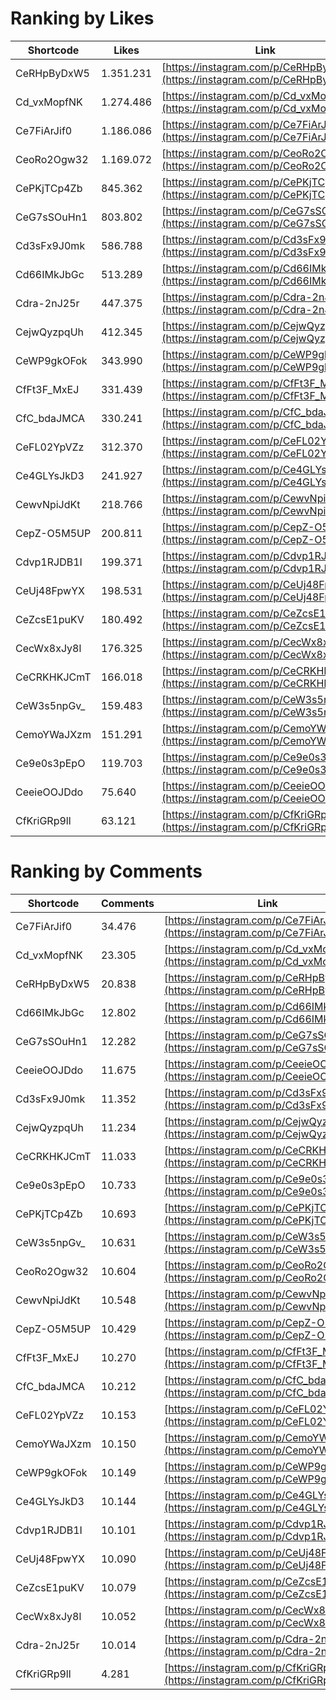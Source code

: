 # Ranking by Likes

| Shortcode   | Likes     | Link |
| ----        | ----      | ---- |
| CeRHpByDxW5 | 1.351.231 | [https://instagram.com/p/CeRHpByDxW5](https://instagram.com/p/CeRHpByDxW50) |
| Cd_vxMopfNK | 1.274.486 | [https://instagram.com/p/Cd_vxMopfNK](https://instagram.com/p/Cd_vxMopfNK0) |
| Ce7FiArJif0 | 1.186.086 | [https://instagram.com/p/Ce7FiArJif0](https://instagram.com/p/Ce7FiArJif00) |
| CeoRo2Ogw32 | 1.169.072 | [https://instagram.com/p/CeoRo2Ogw32](https://instagram.com/p/CeoRo2Ogw320) |
| CePKjTCp4Zb | 845.362   | [https://instagram.com/p/CePKjTCp4Zb](https://instagram.com/p/CePKjTCp4Zb0) |
| CeG7sSOuHn1 | 803.802   | [https://instagram.com/p/CeG7sSOuHn1](https://instagram.com/p/CeG7sSOuHn10) |
| Cd3sFx9J0mk | 586.788   | [https://instagram.com/p/Cd3sFx9J0mk](https://instagram.com/p/Cd3sFx9J0mk0) |
| Cd66IMkJbGc | 513.289   | [https://instagram.com/p/Cd66IMkJbGc](https://instagram.com/p/Cd66IMkJbGc0) |
| Cdra-2nJ25r | 447.375   | [https://instagram.com/p/Cdra-2nJ25r](https://instagram.com/p/Cdra-2nJ25r0) |
| CejwQyzpqUh | 412.345   | [https://instagram.com/p/CejwQyzpqUh](https://instagram.com/p/CejwQyzpqUh0) |
| CeWP9gkOFok | 343.990   | [https://instagram.com/p/CeWP9gkOFok](https://instagram.com/p/CeWP9gkOFok0) |
| CfFt3F_MxEJ | 331.439   | [https://instagram.com/p/CfFt3F_MxEJ](https://instagram.com/p/CfFt3F_MxEJ0) |
| CfC_bdaJMCA | 330.241   | [https://instagram.com/p/CfC_bdaJMCA](https://instagram.com/p/CfC_bdaJMCA0) |
| CeFL02YpVZz | 312.370   | [https://instagram.com/p/CeFL02YpVZz](https://instagram.com/p/CeFL02YpVZz0) |
| Ce4GLYsJkD3 | 241.927   | [https://instagram.com/p/Ce4GLYsJkD3](https://instagram.com/p/Ce4GLYsJkD30) |
| CewvNpiJdKt | 218.766   | [https://instagram.com/p/CewvNpiJdKt](https://instagram.com/p/CewvNpiJdKt0) |
| CepZ-O5M5UP | 200.811   | [https://instagram.com/p/CepZ-O5M5UP](https://instagram.com/p/CepZ-O5M5UP0) |
| Cdvp1RJDB1I | 199.371   | [https://instagram.com/p/Cdvp1RJDB1I](https://instagram.com/p/Cdvp1RJDB1I0) |
| CeUj48FpwYX | 198.531   | [https://instagram.com/p/CeUj48FpwYX](https://instagram.com/p/CeUj48FpwYX0) |
| CeZcsE1puKV | 180.492   | [https://instagram.com/p/CeZcsE1puKV](https://instagram.com/p/CeZcsE1puKV0) |
| CecWx8xJy8l | 176.325   | [https://instagram.com/p/CecWx8xJy8l](https://instagram.com/p/CecWx8xJy8l0) |
| CeCRKHKJCmT | 166.018   | [https://instagram.com/p/CeCRKHKJCmT](https://instagram.com/p/CeCRKHKJCmT0) |
| CeW3s5npGv_ | 159.483   | [https://instagram.com/p/CeW3s5npGv_](https://instagram.com/p/CeW3s5npGv_0) |
| CemoYWaJXzm | 151.291   | [https://instagram.com/p/CemoYWaJXzm](https://instagram.com/p/CemoYWaJXzm0) |
| Ce9e0s3pEpO | 119.703   | [https://instagram.com/p/Ce9e0s3pEpO](https://instagram.com/p/Ce9e0s3pEpO0) |
| CeeieOOJDdo | 75.640    | [https://instagram.com/p/CeeieOOJDdo](https://instagram.com/p/CeeieOOJDdo0) |
| CfKriGRp9ll | 63.121    | [https://instagram.com/p/CfKriGRp9ll](https://instagram.com/p/CfKriGRp9ll0) |


# Ranking by Comments

| Shortcode   | Comments | Link |
| ----        | ----     | ---- |
| Ce7FiArJif0 | 34.476   | [https://instagram.com/p/Ce7FiArJif0](https://instagram.com/p/Ce7FiArJif00) |
| Cd_vxMopfNK | 23.305   | [https://instagram.com/p/Cd_vxMopfNK](https://instagram.com/p/Cd_vxMopfNK0) |
| CeRHpByDxW5 | 20.838   | [https://instagram.com/p/CeRHpByDxW5](https://instagram.com/p/CeRHpByDxW50) |
| Cd66IMkJbGc | 12.802   | [https://instagram.com/p/Cd66IMkJbGc](https://instagram.com/p/Cd66IMkJbGc0) |
| CeG7sSOuHn1 | 12.282   | [https://instagram.com/p/CeG7sSOuHn1](https://instagram.com/p/CeG7sSOuHn10) |
| CeeieOOJDdo | 11.675   | [https://instagram.com/p/CeeieOOJDdo](https://instagram.com/p/CeeieOOJDdo0) |
| Cd3sFx9J0mk | 11.352   | [https://instagram.com/p/Cd3sFx9J0mk](https://instagram.com/p/Cd3sFx9J0mk0) |
| CejwQyzpqUh | 11.234   | [https://instagram.com/p/CejwQyzpqUh](https://instagram.com/p/CejwQyzpqUh0) |
| CeCRKHKJCmT | 11.033   | [https://instagram.com/p/CeCRKHKJCmT](https://instagram.com/p/CeCRKHKJCmT0) |
| Ce9e0s3pEpO | 10.733   | [https://instagram.com/p/Ce9e0s3pEpO](https://instagram.com/p/Ce9e0s3pEpO0) |
| CePKjTCp4Zb | 10.693   | [https://instagram.com/p/CePKjTCp4Zb](https://instagram.com/p/CePKjTCp4Zb0) |
| CeW3s5npGv_ | 10.631   | [https://instagram.com/p/CeW3s5npGv_](https://instagram.com/p/CeW3s5npGv_0) |
| CeoRo2Ogw32 | 10.604   | [https://instagram.com/p/CeoRo2Ogw32](https://instagram.com/p/CeoRo2Ogw320) |
| CewvNpiJdKt | 10.548   | [https://instagram.com/p/CewvNpiJdKt](https://instagram.com/p/CewvNpiJdKt0) |
| CepZ-O5M5UP | 10.429   | [https://instagram.com/p/CepZ-O5M5UP](https://instagram.com/p/CepZ-O5M5UP0) |
| CfFt3F_MxEJ | 10.270   | [https://instagram.com/p/CfFt3F_MxEJ](https://instagram.com/p/CfFt3F_MxEJ0) |
| CfC_bdaJMCA | 10.212   | [https://instagram.com/p/CfC_bdaJMCA](https://instagram.com/p/CfC_bdaJMCA0) |
| CeFL02YpVZz | 10.153   | [https://instagram.com/p/CeFL02YpVZz](https://instagram.com/p/CeFL02YpVZz0) |
| CemoYWaJXzm | 10.150   | [https://instagram.com/p/CemoYWaJXzm](https://instagram.com/p/CemoYWaJXzm0) |
| CeWP9gkOFok | 10.149   | [https://instagram.com/p/CeWP9gkOFok](https://instagram.com/p/CeWP9gkOFok0) |
| Ce4GLYsJkD3 | 10.144   | [https://instagram.com/p/Ce4GLYsJkD3](https://instagram.com/p/Ce4GLYsJkD30) |
| Cdvp1RJDB1I | 10.101   | [https://instagram.com/p/Cdvp1RJDB1I](https://instagram.com/p/Cdvp1RJDB1I0) |
| CeUj48FpwYX | 10.090   | [https://instagram.com/p/CeUj48FpwYX](https://instagram.com/p/CeUj48FpwYX0) |
| CeZcsE1puKV | 10.079   | [https://instagram.com/p/CeZcsE1puKV](https://instagram.com/p/CeZcsE1puKV0) |
| CecWx8xJy8l | 10.052   | [https://instagram.com/p/CecWx8xJy8l](https://instagram.com/p/CecWx8xJy8l0) |
| Cdra-2nJ25r | 10.014   | [https://instagram.com/p/Cdra-2nJ25r](https://instagram.com/p/Cdra-2nJ25r0) |
| CfKriGRp9ll | 4.281    | [https://instagram.com/p/CfKriGRp9ll](https://instagram.com/p/CfKriGRp9ll0) |
